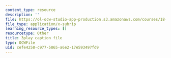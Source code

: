 ```yaml
---
content_type: resource
description: ''
file: https://ol-ocw-studio-app-production.s3.amazonaws.com/courses/18-03sc-differential-equations-fall-2011/cefe4258c9775865a6e217e593497fd9_pUFSXhoazY8.vtt
file_type: application/x-subrip
learning_resource_types: []
resourcetype: Other
title: 3play caption file
type: OCWFile
uid: cefe4258-c977-5865-a6e2-17e593497fd9
---
```

